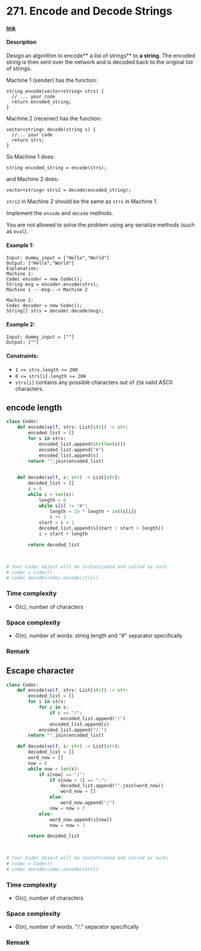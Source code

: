 # 271. Encode and Decode Strings

#### [link](https://leetcode.com/problems/encode-and-decode-strings/)

#### Description
Design an algorithm to encode** a list of strings** to **a string**. The encoded string is then sent over the network and is decoded back to the original list of strings.

Machine 1 (sender) has the function:
```
string encode(vector<string> strs) {
  // ... your code
  return encoded_string;
}
```
Machine 2 (receiver) has the function:
```
vector<string> decode(string s) {
  //... your code
  return strs;
}
```
So Machine 1 does:
```
string encoded_string = encode(strs);
```
and Machine 2 does:
```
vector<string> strs2 = decode(encoded_string);
```
`strs2` in Machine 2 should be the same as `strs` in Machine 1.

Implement the `encode` and `decode` methods.

You are not allowed to solve the problem using any serialize methods (such as `eval`).

#### Example 1:
```
Input: dummy_input = ["Hello","World"]
Output: ["Hello","World"]
Explanation:
Machine 1:
Codec encoder = new Codec();
String msg = encoder.encode(strs);
Machine 1 ---msg---> Machine 2

Machine 2:
Codec decoder = new Codec();
String[] strs = decoder.decode(msg);
```
#### Example 2:
```
Input: dummy_input = [""]
Output: [""]
```

#### Constraints:
* `1 <= strs.length <= 200`
* `0 <= strs[i].length <= 200`
* `strs[i]` contains any possible characters out of `256` valid ASCII characters.

## encode length
```python
class Codec:
    def encode(self, strs: List[str]) -> str:
        encoded_list = []
        for s in strs:
            encoded_list.append(str(len(s)))
            encoded_list.append("#")
            encoded_list.append(s)
        return "".join(encoded_list)
        

    def decode(self, s: str) -> List[str]:
        decoded_list = []
        i = 0
        while i < len(s):
            length = 0
            while s[i] != "#":
                length = 10 * length + int(s[i])
                i += 1
            start = i + 1
            decoded_list.append(s[start : start + length])
            i = start + length

        return decoded_list
        


# Your Codec object will be instantiated and called as such:
# codec = Codec()
# codec.decode(codec.encode(strs))
```
### Time complexity
* O(c), number of characters
### Space complexity
* O(n), number of words. string length and "#" separator specifically
### Remark

## Escape character
```python
class Codec:
    def encode(self, strs: List[str]) -> str:
        encoded_list = []
        for s in strs:
            for c in s:
                if c == "/":
                    encoded_list.append("/")
                encoded_list.append(c)
            encoded_list.append("/:")
        return "".join(encoded_list)

    def decode(self, s: str) -> List[str]:
        decoded_list = []
        word_now = []
        now = 0
        while now < len(s):
            if s[now] == "/":
                if s[now + 1] == ":":
                    decoded_list.append("".join(word_now))
                    word_now = []
                else:
                    word_now.append("/")
                now = now + 2
            else:
                word_now.append(s[now])
                now = now + 1

        return decoded_list
        


# Your Codec object will be instantiated and called as such:
# codec = Codec()
# codec.decode(codec.encode(strs))
```
### Time complexity
* O(c), number of characters
### Space complexity
* O(n), number of words. "/:" separator specifically
### Remark